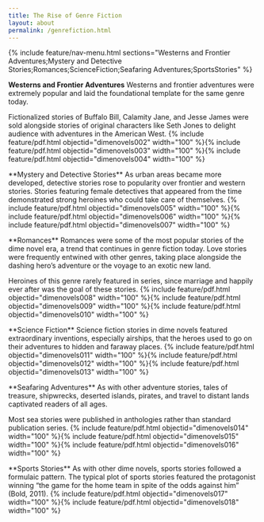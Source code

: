 ```yaml
---
title: The Rise of Genre Fiction
layout: about
permalink: /genrefiction.html
---
```

{% include feature/nav-menu.html sections="Westerns and Frontier Adventures;Mystery and Detective Stories;Romances;ScienceFiction;Seafaring Adventures;SportsStories" %}

**Westerns and Frontier Adventures**
Westerns and frontier adventures were extremely popular and laid the foundational template for the same genre today.

Fictionalized stories of Buffalo Bill, Calamity Jane, and Jesse James were sold alongside stories of original characters like Seth Jones to delight audience with adventures in the American West.
{% include feature/pdf.html objectid="dimenovels002" width="100" %}{% include feature/pdf.html objectid="dimenovels003" width="100" %}{% include feature/pdf.html objectid="dimenovels004" width="100" %}
<p></p>
<p></p>
**Mystery and Detective Stories**
As urban areas became more developed, detective stories rose to popularity over frontier and western stories. Stories featuring female detectives that appeared from the time demonstrated strong heroines who could take care of themselves.
{% include feature/pdf.html objectid="dimenovels005" width="100" %}{% include feature/pdf.html objectid="dimenovels006" width="100" %}{% include feature/pdf.html objectid="dimenovels007" width="100" %}
<p></p>
<p></p>
**Romances**
Romances were some of the most popular stories of the dime novel era, a trend that continues in genre fiction today. Love stories were frequently entwined with other genres, taking place alongside the dashing hero’s adventure or the voyage to an exotic new land.

Heroines of this genre rarely featured in series, since marriage and happily ever after was the goal of these stories.
{% include feature/pdf.html objectid="dimenovels008" width="100" %}{% include feature/pdf.html objectid="dimenovels009" width="100" %}{% include feature/pdf.html objectid="dimenovels010" width="100" %}
<p></p>
<p></p>
**Science Fiction**
Science fiction stories in dime novels featured extraordinary inventions, especially airships, that the heroes used to go on their adventures to hidden and faraway places.
{% include feature/pdf.html objectid="dimenovels011" width="100" %}{% include feature/pdf.html objectid="dimenovels012" width="100" %}{% include feature/pdf.html objectid="dimenovels013" width="100" %}
<p></p>
<p></p>
**Seafaring Adventures**
As with other adventure stories, tales of treasure, shipwrecks, deserted islands, pirates, and travel to distant lands captivated readers of all ages.

Most sea stories were published in anthologies rather than standard publication series.
{% include feature/pdf.html objectid="dimenovels014" width="100" %}{% include feature/pdf.html objectid="dimenovels015" width="100" %}{% include feature/pdf.html objectid="dimenovels016" width="100" %}
<p></p>
<p></p>
**Sports Stories**
As with other dime novels, sports stories followed a formulaic pattern. The typical plot of sports stories featured the protagonist winning “the game for the home team in spite of the odds against him” (Bold, 2011).
{% include feature/pdf.html objectid="dimenovels017" width="100" %}{% include feature/pdf.html objectid="dimenovels018" width="100" %}
<p></p>
